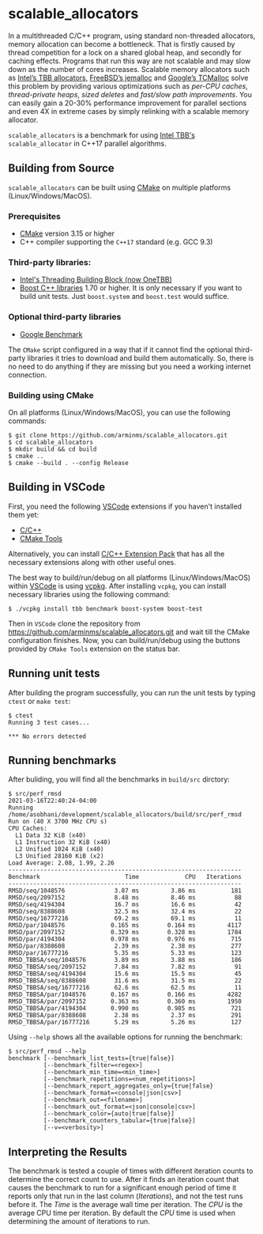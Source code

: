 # scalable_allocators
In a multithreaded C/C++ program, using standard non-threaded allocators, memory
allocation can become a bottleneck. That is firstly caused by thread competition
for a lock on a shared global heap, and secondly for caching effects. Programs
that run this way are not scalable and may slow down as the number of cores
increases. Scalable memory allocators such as
[Intel’s TBB allocators](https://github.com/oneapi-src/oneTBB),
[FreeBSD’s jemalloc](https://github.com/jemalloc/jemalloc) and
[Google’s TCMalloc](https://github.com/google/tcmalloc) solve this problem by
providing various optimizations such as *per-CPU caches*, *thread-private heaps*,
*sized deletes* and *fast/slow path improvements*. You can easily gain a 20-30%
performance improvement for parallel sections and even 4X in extreme cases by
simply relinking with a scalable memory allocator. 

`scalable_allocators` is a benchmark for using
[Intel TBB's](https://github.com/oneapi-src/oneTBB)
`scalable_allocator` in C++17 parallel algorithms.
## Building from Source
`scalable_allocators` can be built using [CMake](https://cmake.org/) on multiple
platforms (Linux/Windows/MacOS).
### Prerequisites
* [CMake](https://cmake.org/) version 3.15 or higher
* C++ compiler supporting the `C++17` standard (e.g. GCC 9.3)

### Third-party libraries:

* [Intel's Threading Building Block (now OneTBB)](https://github.com/oneapi-src/oneTBB)
* [Boost C++ libraries](https://www.boost.org/) 1.70 or higher. It is only
   necessary if you want to build unit tests. Just `boost.system` and
   `boost.test` would suffice.

### Optional third-party libraries
* [Google Benchmark](https://github.com/google/benchmark)

The `CMake` script configured in a way that if it cannot find the optional
third-party libraries it tries to download and build them automatically. So,
there is no need to do anything if they are missing but you need a
working internet connection.
### Building using CMake
On all platforms (Linux/Windows/MacOS), you can use the following commands:
```
$ git clone https://github.com/arminms/scalable_allocators.git
$ cd scalable_allocators
$ mkdir build && cd build
$ cmake ..
$ cmake --build . --config Release
```
## Building in VSCode
First, you need the following [VSCode](https://code.visualstudio.com/) extensions
if you haven't installed them yet:
* [C/C++](https://marketplace.visualstudio.com/items?itemName=ms-vscode.cpptools)
* [CMake Tools](https://marketplace.visualstudio.com/items?itemName=ms-vscode.cmake-tools)

Alternatively, you can install
[C/C++ Extension Pack](https://marketplace.visualstudio.com/items?itemName=ms-vscode.cpptools-extension-pack)
that has all the necessary extensions along with other useful ones.

The best way to build/run/debug on all platforms (Linux/Windows/MacOS) within [VSCode](https://code.visualstudio.com/)
is using [vcpkg](https://docs.microsoft.com/en-us/cpp/build/vcpkg). After installing
`vcpkg`, you can install necessary libraries using the following
command:
```
$ ./vcpkg install tbb benchmark boost-system boost-test
```
Then in `VSCode` clone the repository from https://github.com/arminms/scalable_allocators.git
and wait till the CMake configuration finishes. Now, you can build/run/debug using
the buttons provided by `CMake Tools` extension on the status bar.
## Running unit tests
After building the program successfully, you can run the unit tests by typing
`ctest` or `make test`:
```
$ ctest
Running 3 test cases...

*** No errors detected
```
## Running benchmarks
After buliding, you will find all the benchmarks in `build/src` dirctory:
```
$ src/perf_rmsd
2021-03-16T22:40:24-04:00
Running /home/asobhani/development/scalable_allocators/build/src/perf_rmsd
Run on (40 X 3700 MHz CPU s)
CPU Caches:
  L1 Data 32 KiB (x40)
  L1 Instruction 32 KiB (x40)
  L2 Unified 1024 KiB (x40)
  L3 Unified 28160 KiB (x2)
Load Average: 2.08, 1.99, 2.26
------------------------------------------------------------------
Benchmark                        Time             CPU   Iterations
------------------------------------------------------------------
RMSD/seq/1048576              3.87 ms         3.86 ms          181
RMSD/seq/2097152              8.48 ms         8.46 ms           88
RMSD/seq/4194304              16.7 ms         16.6 ms           42
RMSD/seq/8388608              32.5 ms         32.4 ms           22
RMSD/seq/16777216             69.2 ms         69.1 ms           11
RMSD/par/1048576             0.165 ms        0.164 ms         4117
RMSD/par/2097152             0.329 ms        0.328 ms         1784
RMSD/par/4194304             0.978 ms        0.976 ms          715
RMSD/par/8388608              2.39 ms         2.38 ms          277
RMSD/par/16777216             5.35 ms         5.33 ms          123
RMSD_TBBSA/seq/1048576        3.89 ms         3.88 ms          186
RMSD_TBBSA/seq/2097152        7.84 ms         7.82 ms           91
RMSD_TBBSA/seq/4194304        15.6 ms         15.5 ms           45
RMSD_TBBSA/seq/8388608        31.6 ms         31.5 ms           22
RMSD_TBBSA/seq/16777216       62.6 ms         62.5 ms           11
RMSD_TBBSA/par/1048576       0.167 ms        0.166 ms         4282
RMSD_TBBSA/par/2097152       0.363 ms        0.360 ms         1950
RMSD_TBBSA/par/4194304       0.990 ms        0.985 ms          721
RMSD_TBBSA/par/8388608        2.38 ms         2.37 ms          291
RMSD_TBBSA/par/16777216       5.29 ms         5.26 ms          127
```
Using `--help` shows all the available options for running the benchmark:

```
$ src/perf_rmsd --help
benchmark [--benchmark_list_tests={true|false}]
          [--benchmark_filter=<regex>]
          [--benchmark_min_time=<min_time>]
          [--benchmark_repetitions=<num_repetitions>]
          [--benchmark_report_aggregates_only={true|false}
          [--benchmark_format=<console|json|csv>]
          [--benchmark_out=<filename>]
          [--benchmark_out_format=<json|console|csv>]
          [--benchmark_color={auto|true|false}]
          [--benchmark_counters_tabular={true|false}]
          [--v=<verbosity>]
```

## Interpreting the Results
The benchmark is tested a couple of times with different iteration counts to determine the correct count to use. After it finds an iteration count that causes the benchmark to run for a significant enough period of time it reports only that run in the last column (*Iterations*), and not the test runs before it. The *Time* is the average wall time per iteration. The *CPU* is the average CPU time per iteration. By default the *CPU* time is used when determining the amount of iterations to run.
